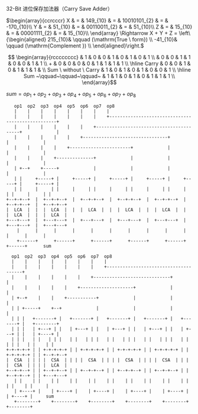 32-Bit 进位保存加法器（Carry Save Adder）

$`\begin{array}{ccrcccr}
    X & = & 149_{10} & = & 10010101_{2} & = & -170_{10}\\
    Y & = &  51_{10} & = & 00110011_{2} & = &   51_{10}\\
    Z & = &  15_{10} & = & 00001111_{2} & = &   15_{10}\\
\end{array} \Rightarrow X + Y + Z = \left\{\begin{aligned}
     215_{10}& \qquad (\mathrm{True \ form}) \\
     -41_{10}& \qquad (\mathrm{Complement }) \\
\end{aligned}\right.`$ 

$$
\begin{array}{rcccccccc}
                               & 1 & 0 & 0 & 1 & 0 & 1 & 0 & 1 \\
                               & 0 & 0 & 1 & 1 & 0 & 0 & 1 & 1 \\
                             + & 0 & 0 & 0 & 0 & 1 & 1 & 1 & 1 \\
    \hline
                         Carry & 0 & 0 & 1 & 0 & 1 & 1 & 1 &   \\
       Sum \  without \  Carry & 1 & 0 & 1 & 0 & 1 & 0 & 0 & 1 \\
    \hline
    Sum ~\qquad~\qquad~\qquad~ & 1 & 1 & 0 & 1 & 0 & 1 & 1 & 1 \\
\end{array}$$

$`sum = op_{1} + op_{2} + op_{3} + op_{4} + op_{5} + op_{6} + op_{7} + op_{8}`$

```
   op1  op2  op3  op4  op5  op6  op7  op8                                                    
   |    |    |    |    |    |    |    |                                                      
   |    |    |    |    |    |    |    +--------------------------------------------------+   
   |    |    |    |    |    |    +-----------------------------------------+             |   
   |    |    |    |    |    +--------------------------------+             |             |   
   |    |    |    |    +-----------------------+             |             |             |   
   |    |    |    +--------------+             |             |             |             |   
   | +--+    +-----+             |             |             |             |             |   
   | |     +-----+ |     +-----+ |     +-----+ |     +-----+ |     +-----+ |     +-----+ |   
   | |     |     | |     |     | |     |     | |     |     | |     |     | |     |     | |   
+--+-+--+  |  +--+-+--+  |  +--+-+--+  |  +--+-+--+  |  +--+-+--+  |  +--+-+--+  |  +--+-+--+
|  LCA  |  |  |  LCA  |  |  |  LCA  |  |  |  LCA  |  |  |  LCA  |  |  |  LCA  |  |  |  LCA  |
+---+---+  |  +---+---+  |  +---+---+  |  +---+---+  |  +---+---+  |  +---+---+  |  +---+---+
    |      |      |      |      |      |      |      |      |      |      |      |      |    
    +------+      +------+      +------+      +------+      +------+      +------+      sum  
                                                                                             
  op1  op2  op3  op4  op5  op6  op7  op8                                                     
  |    |    |    |    |    |    |    |                                                       
  |    |    |    |    |    |    |    +--------------------------------------+                
  |    |    |    |    |    |    +-----------------------------+             |                
  |    |    |    |    |    +--------------------+             |             |                
  | +--+    |    |    +-----------+             |             |             |                
  | | +-----+    +--+             |             |             |             |                
  | | |   +-------+ |   +-------+ |   +-------+ |   +-------+ |   +-------+ |   +--------+   
  | | |   | +---+ | |   | +---+ | |   | +---+ | |   | +---+ | |   | +---+ | |   | +----+ |   
  | | |   | |   | | |   | |   | | |   | |   | | |   | |   | | |   | |   | | |   | |    | |   
+-+-+-+-+ | | +-+-+-+-+ | | +-+-+-+-+ | | +-+-+-+-+ | | +-+-+-+-+ | | +-+-+-+-+ | | +--+-+--+
|  CSA  | | | |  CSA  | | | |  CSA  | | | |  CSA  | | | |  CSA  | | | |  CSA  | | | |  LCA  |
+--+-+--+ | | +--+-+--+ | | +--+-+--+ | | +--+-+--+ | | +--+-+--+ | | +--+-+--+ | | +---+---+
   | |    | |    | |    | |    | |    | |    | |    | |    | |    | |    | |    | |     |    
   | +----+ |    | +----+ |    | +----+ |    | +----+ |    | +----+ |    | +----+ |     sum  
   +--------+    +--------+    +--------+    +--------+    +--------+    +--------+          
```